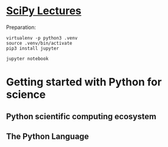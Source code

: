 # [SciPy Lectures](http://www.scipy-lectures.org/)

Preparation:
```
virtualenv -p python3 .venv
source .venv/bin/activate
pip3 install jupyter

jupyter notebook
```

# Getting started with Python for science

## Python scientific computing ecosystem
## The Python Language
